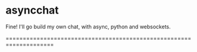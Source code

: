 asyncchat
=========

Fine! I'll go build my own chat, with async, python and websockets.

====================================================================
